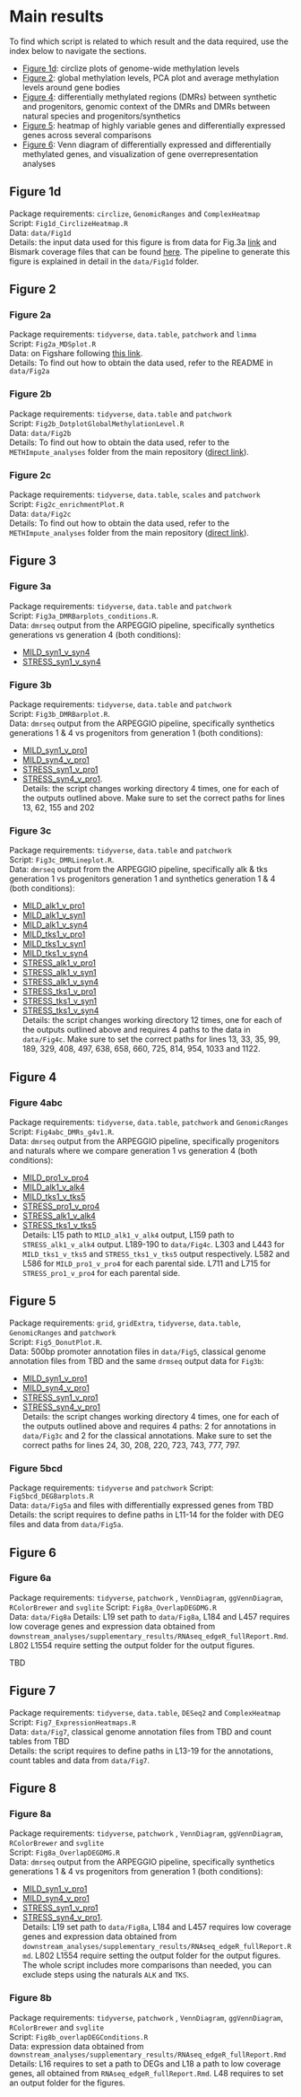 # Main results

To find which script is related to which result and the data required, use the index below to navigate the sections.

 - [Figure 1d](#figure-1d): circlize plots of genome-wide methylation levels
 - [Figure 2](#figure-2): global methylation levels, PCA plot and average methylation levels around gene bodies
 - [Figure 4](#figure-4): differentially methylated regions (DMRs) between synthetic and progenitors, genomic context of the DMRs and DMRs between natural species and progenitors/synthetics
 - [Figure 5](#figure-5): heatmap of highly variable genes and differentially expressed genes across several comparisons
 - [Figure 6](#figure-6): Venn diagram of differentially expressed and differentially methylated genes, and visualization of gene overrepresentation analyses


## Figure 1d

Package requirements: `circlize`, `GenomicRanges` and `ComplexHeatmap`  
Script: `Fig1d_CirclizeHeatmap.R`  
Data: `data/Fig1d`  
Details: the input data used for this figure is from data for Fig.3a [link](https://figshare.com/projects/Data_for_MDS_analyses/134765) and Bismark coverage files that can be found [here](https://doi.org/10.5281/zenodo.7323783). The pipeline to generate this figure is explained in detail in the `data/Fig1d` folder.

## Figure 2

### Figure 2a

Package requirements: `tidyverse`, `data.table`, `patchwork` and `limma`  
Script: `Fig2a_MDSplot.R`  
Data: on Figshare following [this link](https://figshare.com/projects/Data_for_MDS_analyses/134765).   
Details: To find out how to obtain the data used, refer to the README in `data/Fig2a`

### Figure 2b

Package requirements: `tidyverse`, `data.table` and `patchwork`  
Script: `Fig2b_DotplotGlobalMethylationLevel.R`  
Data: `data/Fig2b`  
Details: To find out how to obtain the data used, refer to the `METHImpute_analyses` folder from the main repository ([direct link](https://github.com/supermaxiste/EnvironmentalStressPolyploidEvolution/tree/main/METHImpute_analyses)).

### Figure 2c

Package requirements: `tidyverse`, `data.table`, `scales` and `patchwork`  
Script: `Fig2c_enrichmentPlot.R`  
Data: `data/Fig2c`  
Details: To find out how to obtain the data used, refer to the `METHImpute_analyses` folder from the main repository ([direct link](https://github.com/supermaxiste/EnvironmentalStressPolyploidEvolution/tree/main/METHImpute_analyses)).

## Figure 3

### Figure 3a

Package requirements: `tidyverse`, `data.table` and `patchwork`  
Script: `Fig3a_DMRBarplots_conditions.R`.  
Data: `dmrseq` output from the ARPEGGIO pipeline, specifically synthetics generations  vs generation 4 (both conditions):
  - [MILD_syn1_v_syn4](https://github.com/supermaxiste/EnvironmentalStressPolyploidEvolution/tree/main/ARPEGGIO_analyses/MILD_syn1_v_syn4)
  - [STRESS_syn1_v_syn4](https://github.com/supermaxiste/EnvironmentalStressPolyploidEvolution/tree/main/ARPEGGIO_analyses/STRESS_syn1_v_syn4)

### Figure 3b

Package requirements: `tidyverse`, `data.table` and `patchwork`  
Script: `Fig3b_DMRBarplot.R`.  
Data: `dmrseq` output from the ARPEGGIO pipeline, specifically synthetics generations 1 & 4 vs progenitors from generation 1 (both conditions):
  - [MILD_syn1_v_pro1](https://github.com/supermaxiste/EnvironmentalStressPolyploidEvolution/tree/main/ARPEGGIO_analyses/MILD_syn1_v_pro1)
  - [MILD_syn4_v_pro1](https://github.com/supermaxiste/EnvironmentalStressPolyploidEvolution/tree/main/ARPEGGIO_analyses/MILD_syn4_v_pro1)
  - [STRESS_syn1_v_pro1](https://github.com/supermaxiste/EnvironmentalStressPolyploidEvolution/tree/main/ARPEGGIO_analyses/STRESS_syn1_v_pro1)
  - [STRESS_syn4_v_pro1](https://github.com/supermaxiste/EnvironmentalStressPolyploidEvolution/tree/main/ARPEGGIO_analyses/STRESS_syn4_v_pro1).  
Details: the script changes working directory 4 times, one for each of the outputs outlined above. Make sure to set the correct paths for lines 13, 62, 155 and 202

### Figure 3c

Package requirements: `tidyverse`, `data.table` and `patchwork`  
Script: `Fig3c_DMRLineplot.R`.  
Data: `dmrseq` output from the ARPEGGIO pipeline, specifically alk & tks generation 1 vs progenitors generation 1 and synthetics generation 1 & 4 (both conditions):
  - [MILD_alk1_v_pro1](https://github.com/supermaxiste/EnvironmentalStressPolyploidEvolution/tree/main/ARPEGGIO_analyses/MILD_alk1_v_pro1)
  - [MILD_alk1_v_syn1](https://github.com/supermaxiste/EnvironmentalStressPolyploidEvolution/tree/main/ARPEGGIO_analyses/MILD_alk1_v_syn1)
  - [MILD_alk1_v_syn4](https://github.com/supermaxiste/EnvironmentalStressPolyploidEvolution/tree/main/ARPEGGIO_analyses/MILD_alk1_v_syn4)
  - [MILD_tks1_v_pro1](https://github.com/supermaxiste/EnvironmentalStressPolyploidEvolution/tree/main/ARPEGGIO_analyses/MILD_tks1_v_pro1)
  - [MILD_tks1_v_syn1](https://github.com/supermaxiste/EnvironmentalStressPolyploidEvolution/tree/main/ARPEGGIO_analyses/MILD_tks1_v_syn1)
  - [MILD_tks1_v_syn4](https://github.com/supermaxiste/EnvironmentalStressPolyploidEvolution/tree/main/ARPEGGIO_analyses/MILD_tks1_v_syn4)
  - [STRESS_alk1_v_pro1](https://github.com/supermaxiste/EnvironmentalStressPolyploidEvolution/tree/main/ARPEGGIO_analyses/STRESS_alk1_v_pro1)
  - [STRESS_alk1_v_syn1](https://github.com/supermaxiste/EnvironmentalStressPolyploidEvolution/tree/main/ARPEGGIO_analyses/STRESS_alk1_v_syn1)
  - [STRESS_alk1_v_syn4](https://github.com/supermaxiste/EnvironmentalStressPolyploidEvolution/tree/main/ARPEGGIO_analyses/STRESS_alk1_v_syn4)
  - [STRESS_tks1_v_pro1](https://github.com/supermaxiste/EnvironmentalStressPolyploidEvolution/tree/main/ARPEGGIO_analyses/STRESS_tks1_v_pro1)
  - [STRESS_tks1_v_syn1](https://github.com/supermaxiste/EnvironmentalStressPolyploidEvolution/tree/main/ARPEGGIO_analyses/STRESS_tks1_v_syn1)
  - [STRESS_tks1_v_syn4](https://github.com/supermaxiste/EnvironmentalStressPolyploidEvolution/tree/main/ARPEGGIO_analyses/STRESS_tks1_v_syn4)   
Details: the script changes working directory 12 times, one for each of the outputs outlined above and requires 4 paths to the data in `data/Fig4c`. Make sure to set the correct paths for lines 13, 33, 35, 99, 189, 329, 408, 497, 638, 658, 660, 725, 814, 954, 1033 and 1122.

## Figure 4

### Figure 4abc

Package requirements: `tidyverse`, `data.table`, `patchwork` and `GenomicRanges`  
Script: `Fig4abc_DMRs_g4v1.R`.  
Data: `dmrseq` output from the ARPEGGIO pipeline, specifically progenitors and naturals where we compare generation 1 vs generation 4 (both conditions):
  - [MILD_pro1_v_pro4](https://github.com/supermaxiste/EnvironmentalStressPolyploidEvolution/tree/main/ARPEGGIO_analyses/MILD_pro1_v_pro4)
  - [MILD_alk1_v_alk4](https://github.com/supermaxiste/EnvironmentalStressPolyploidEvolution/tree/main/ARPEGGIO_analyses/MILD_alk1_v_alk4)
  - [MILD_tks1_v_tks5](https://github.com/supermaxiste/EnvironmentalStressPolyploidEvolution/tree/main/ARPEGGIO_analyses/MILD_tks1_v_tks5)
  - [STRESS_pro1_v_pro4](https://github.com/supermaxiste/EnvironmentalStressPolyploidEvolution/tree/main/ARPEGGIO_analyses/STRESS_pro1_v_pro4)
  - [STRESS_alk1_v_alk4](https://github.com/supermaxiste/EnvironmentalStressPolyploidEvolution/tree/main/ARPEGGIO_analyses/STRESS_alk1_v_alk4)
  - [STRESS_tks1_v_tks5](https://github.com/supermaxiste/EnvironmentalStressPolyploidEvolution/tree/main/ARPEGGIO_analyses/STRESS_tks1_v_tks5)  
Details: L15 path to `MILD_alk1_v_alk4` output, L159 path to `STRESS_alk1_v_alk4` output. L189-190 to `data/Fig4c`. L303 and L443 for `MILD_tks1_v_tks5` and `STRESS_tks1_v_tks5` output respectively. L582 and L586 for `MILD_pro1_v_pro4` for each parental side. L711 and L715 for `STRESS_pro1_v_pro4` for each parental side.

## Figure 5

Package requirements: `grid`, `gridExtra`, `tidyverse`, `data.table`, `GenomicRanges` and `patchwork`  
Script: `Fig5_DonutPlot.R`.  
Data: 500bp promoter annotation files in `data/Fig5`, classical genome annotation files from TBD and the same `drmseq` output data for `Fig3b`:  
  - [MILD_syn1_v_pro1](https://github.com/supermaxiste/EnvironmentalStressPolyploidEvolution/tree/main/ARPEGGIO_analyses/MILD_syn1_v_pro1)
  - [MILD_syn4_v_pro1](https://github.com/supermaxiste/EnvironmentalStressPolyploidEvolution/tree/main/ARPEGGIO_analyses/MILD_syn4_v_pro1)
  - [STRESS_syn1_v_pro1](https://github.com/supermaxiste/EnvironmentalStressPolyploidEvolution/tree/main/ARPEGGIO_analyses/STRESS_syn1_v_pro1)
  - [STRESS_syn4_v_pro1](https://github.com/supermaxiste/EnvironmentalStressPolyploidEvolution/tree/main/ARPEGGIO_analyses/STRESS_syn4_v_pro1)   
Details: the script changes working directory 4 times, one for each of the outputs outlined above and requires 4 paths: 2 for annotations in `data/Fig3c` and 2 for the classical annotations. Make sure to set the correct paths for lines 24, 30, 208, 220, 723, 743, 777, 797.


### Figure 5bcd

Package requirements: `tidyverse` and `patchwork` 
Script: `Fig5bcd_DEGBarplots.R`  
Data: `data/Fig5a` and files with differentially expressed genes from TBD   
Details: the script requires to define paths in L11-14 for the folder with DEG files and data from `data/Fig5a`.

## Figure 6

### Figure 6a

Package requirements: `tidyverse`, `patchwork` , `VennDiagram`, `ggVennDiagram`, `RColorBrewer` and `svglite`
Script: `Fig8a_OverlapDEGDMG.R`  
Data: `data/Fig8a`
Details: L19 set path to `data/Fig8a`, L184 and L457 requires low coverage genes and expression data obtained from `downstream_analyses/supplementary_results/RNAseq_edgeR_fullReport.Rmd`. L802 L1554 require setting the output folder for the output figures.

TBD

## Figure 7

Package requirements: `tidyverse`, `data.table`, `DESeq2` and `ComplexHeatmap`  
Script: `Fig7_ExpressionHeatmaps.R`  
Data: `data/Fig7`, classical genome annotation files from TBD and count tables from TBD   
Details: the script requires to define paths in L13-19 for the annotations, count tables and data from `data/Fig7`.

## Figure 8

### Figure 8a

Package requirements: `tidyverse`, `patchwork` , `VennDiagram`, `ggVennDiagram`, `RColorBrewer` and `svglite`  
Script: `Fig8a_OverlapDEGDMG.R`  
Data: `dmrseq` output from the ARPEGGIO pipeline, specifically synthetics generations 1 & 4 vs progenitors from generation 1 (both conditions):
  - [MILD_syn1_v_pro1](https://github.com/supermaxiste/EnvironmentalStressPolyploidEvolution/tree/main/ARPEGGIO_analyses/MILD_syn1_v_pro1)
  - [MILD_syn4_v_pro1](https://github.com/supermaxiste/EnvironmentalStressPolyploidEvolution/tree/main/ARPEGGIO_analyses/MILD_syn4_v_pro1)
  - [STRESS_syn1_v_pro1](https://github.com/supermaxiste/EnvironmentalStressPolyploidEvolution/tree/main/ARPEGGIO_analyses/STRESS_syn1_v_pro1)
  - [STRESS_syn4_v_pro1](https://github.com/supermaxiste/EnvironmentalStressPolyploidEvolution/tree/main/ARPEGGIO_analyses/STRESS_syn4_v_pro1).  
  Details: L19 set path to `data/Fig8a`, L184 and L457 requires low coverage genes and expression data obtained from `downstream_analyses/supplementary_results/RNAseq_edgeR_fullReport.Rmd`. L802 L1554 require setting the output folder for the output figures. The whole script includes more comparisons than needed, you can exclude steps using the naturals `ALK` and `TKS`.

### Figure 8b

Package requirements: `tidyverse`, `patchwork` , `VennDiagram`, `ggVennDiagram`, `RColorBrewer` and `svglite`  
Script: `Fig8b_overlapDEGConditions.R`  
Data: expression data obtained from `downstream_analyses/supplementary_results/RNAseq_edgeR_fullReport.Rmd`  
Details: L16 requires to set a path to DEGs and L18 a path to low coverage genes, all obtained from `RNAseq_edgeR_fullReport.Rmd`. L48 requires to set an output folder for the figures.  

